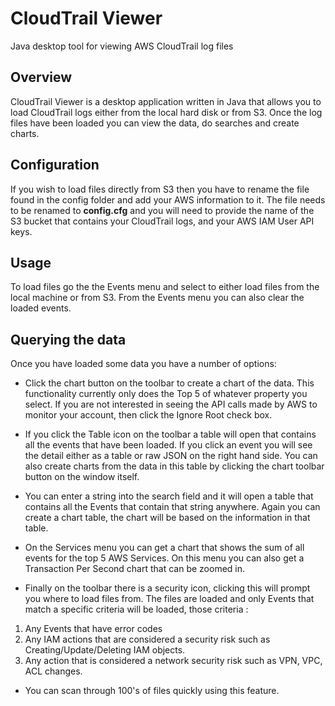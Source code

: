 CloudTrail Viewer
================

Java desktop tool for viewing AWS CloudTrail log files

Overview
--------
CloudTrail Viewer is a desktop application written in Java that allows you to load
CloudTrail logs either from the local hard disk or from S3. Once the log files have
been loaded you can view the data, do searches and create charts.

Configuration
-------------
If you wish to load files directly from S3 then you have to rename the file found
in the config folder and add your AWS information to it.
The file needs to be renamed to **config.cfg** and you will need to provide the
name of the S3 bucket that contains your CloudTrail logs, and your AWS IAM User
API keys.

Usage
-----
To load files go the the Events menu and select to either load files from the local
machine or from S3. From the Events menu you can also clear the loaded events.

Querying the data
-----------------
Once you have loaded some data you have a number of options:

* Click the chart button on the toolbar to create a chart of the data. This 
functionality currently only does the Top 5 of whatever property you select. If you
are not interested in seeing the API calls made by AWS to monitor your account, 
then click the Ignore Root check box.

* If you click the Table icon on the toolbar a table will open that contains all
the events that have been loaded. If you click an event you will see the detail
either as a table or raw JSON on the right hand side. You can also create charts
from the data in this table by clicking the chart toolbar button on the window itself.

* You can enter a string into the search field and it will open a table that
contains all the Events that contain that string anywhere. Again you can create
a chart table, the chart will be based on the information in that table.

* On the Services menu you can get a chart that shows the sum of all events
for the top 5 AWS Services. On this menu you can also get a Transaction Per
Second chart that can be zoomed in.

* Finally on the toolbar there is a security icon, clicking this will prompt you where
to load files from. The files are loaded and only Events that match a specific
criteria will be loaded, those criteria : 
1. Any Events that have error codes
2. Any IAM actions that are considered a security risk such as Creating/Update/Deleting IAM objects.
3. Any action that is considered a network security risk such as VPN, VPC, ACL changes.

* You can scan through 100's of files quickly using this feature.
